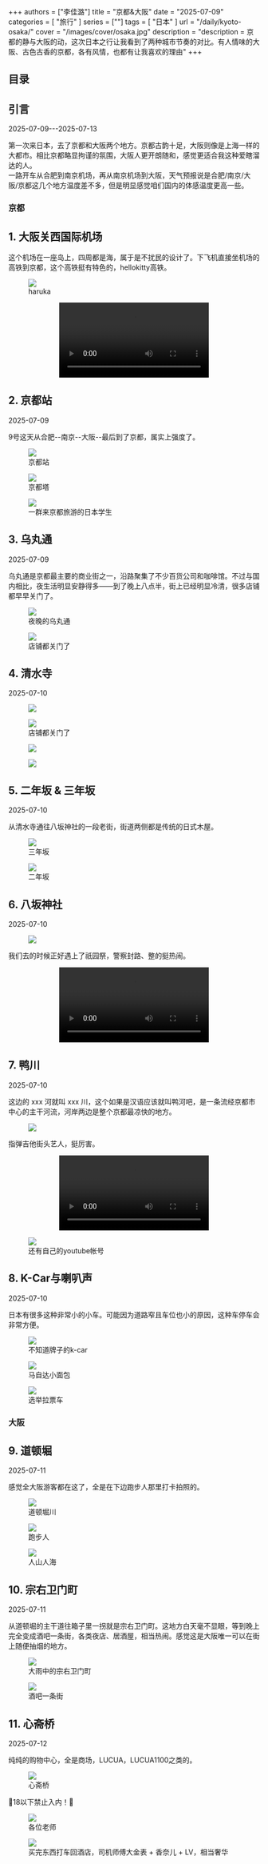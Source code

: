 +++
authors = ["李佳潞"]
title = "京都&大阪"
date = "2025-07-09"
categories = [
    "旅行"
]
series = [""]
tags = [
    "日本"
]
url = "/daily/kyoto-osaka/"
cover = "/images/cover/osaka.jpg"
description = "description = 京都的静与大阪的动，这次日本之行让我看到了两种城市节奏的对比。有人情味的大阪、古色古香的京都，各有风情，也都有让我喜欢的理由"
+++
<!DOCTYPE html>
<html lang="zh-CN">
<head>
    <meta charset="UTF-8">
    <meta name="viewport" content="width=device-width, initial-scale=1.0">
    <link rel="stylesheet" href="/assets/css/styles.css">
    <script src="/assets/js/toc.js"></script>    
</head>
<body>
    <article>
        <nav>
            <h2>目录</h2>
            <ul id="toc">
                <!-- 目录项会在这里动态生成 -->
            </ul>
        </nav>
        <section>
            <h2>引言</h2>
            <p>2025-07-09---2025-07-13</p>
            <p>
            第一次来日本，去了京都和大阪两个地方。京都古韵十足，大阪则像是上海一样的大都市。相比京都略显拘谨的氛围，大阪人更开朗随和，感觉更适合我这种爱瞎溜达的人。<br>
            一路开车从合肥到南京机场，再从南京机场到大阪，天气预报说是合肥/南京/大阪/京都这几个地方温度差不多，但是明显感觉咱们国内的体感温度更高一些。
            </p>
        </section>
        <section>
        <h1>京都</h1>
            <h2>1. 大阪关西国际机场</h2>
            <p>这个机场在一座岛上，四周都是海，属于是不扰民的设计了。下飞机直接坐机场的高铁到京都，这个高铁挺有特色的，hellokitty高铁。</p>   
                <div class="container">
                <div class="image">
                    <figure>
                        <a data-fancybox="gallery" href="https://cdn.heirenlop.com/daily-record/osaka1.jpg">
    <img src="https://cdn.heirenlop.com/daily-record/osaka1.jpg" loading="lazy">
</a>
                        <figcaption>haruka</figcaption>
                    </figure>
                </div>
            </div>
            <div class="container" style="display: flex; justify-content: center;">
              <video controls style="max-width:100%; height:auto;">
                <source src="https://cdn-v.heirenlop.com/osaka1.mp4" type="video/mp4">
                您的浏览器不支持 HTML5 视频播放。
              </video>
            </div>
        </section>
        <section>
            <h2>2. 京都站</h2>
            <p>2025-07-09 <i class="fas fa-sun"></i></p>
            <p>9号这天从合肥--南京--大阪--最后到了京都，属实上强度了。</p>
            <div class="container">
                <div class="image">
                    <figure>
                        <a data-fancybox="gallery" href="https://cdn.heirenlop.com/daily-record/osaka2.jpg">
    <img src="https://cdn.heirenlop.com/daily-record/osaka2.jpg" loading="lazy">
</a>
                        <figcaption>京都站</figcaption>
                    </figure>
                </div>
            </div>
            <div class="container">
            <div class="image">
                    <figure>
                        <a data-fancybox="gallery" href="https://cdn.heirenlop.com/daily-record/osaka3.jpg">
    <img src="https://cdn.heirenlop.com/daily-record/osaka3.jpg" loading="lazy">
</a>
                        <figcaption>京都塔</figcaption>
                    </figure>
                </div>
                 </div>
            <div class="container">
            <div class="image">
                    <figure>
                        <a data-fancybox="gallery" href="https://cdn.heirenlop.com/daily-record/osaka15.png">
    <img src="https://cdn.heirenlop.com/daily-record/osaka15.png" loading="lazy">
</a>
                        <figcaption>一群来京都旅游的日本学生</figcaption>
                    </figure>
                </div>
                 </div>
        </section>
        <section>
            <h2>3. 乌丸通</h2>
            <p>2025-07-09 <i class="fas fa-sun"></i></p>
            <p> 乌丸通是京都最主要的商业街之一，沿路聚集了不少百货公司和咖啡馆。不过与国内相比，夜生活明显安静得多——到了晚上八点半，街上已经明显冷清，很多店铺都早早关门了。</p>
            <div class="container">
            <div class="image">
                    <figure>
                        <a data-fancybox="gallery" href="https://cdn.heirenlop.com/daily-record/osaka5.png">
    <img src="https://cdn.heirenlop.com/daily-record/osaka5.png" loading="lazy">
</a>
                        <figcaption>夜晚的乌丸通</figcaption>
                    </figure>
                </div>
                     </div>
                <div class="container">
                        <div class="image">
                    <figure>
                        <a data-fancybox="gallery" href="https://cdn.heirenlop.com/daily-record/osaka4.jpg">
    <img src="https://cdn.heirenlop.com/daily-record/osaka4.jpg" loading="lazy">
</a>
                        <figcaption>店铺都关门了</figcaption>
                    </figure>
                </div>
                     </div>
        </section>
        <section>
            <h2>4. 清水寺</h2>
            <p>2025-07-10 <i class="fas fa-sun"></i></p>
            <div class="container">
                <div class="image">
                    <figure>
                        <a data-fancybox="gallery" href="https://cdn.heirenlop.com/daily-record/osaka6.png">
    <img src="https://cdn.heirenlop.com/daily-record/osaka6.png" loading="lazy">
</a>
                    </figure>
                </div>
            </div>
                        <div class="container">
                <div class="image">
                    <figure>
                        <a data-fancybox="gallery" href="https://cdn.heirenlop.com/daily-record/osaka7.png">
    <img src="https://cdn.heirenlop.com/daily-record/osaka7.png" loading="lazy">
</a>
                        <figcaption>店铺都关门了</figcaption>
                    </figure>
                </div>
            </div>
            <div class="container">
                <div class="image">
                    <figure>
                        <a data-fancybox="gallery" href="https://cdn.heirenlop.com/daily-record/osaka8.png">
    <img src="https://cdn.heirenlop.com/daily-record/osaka8.png" loading="lazy">
</a>
                    </figure>
                </div>
            </div>
                        <div class="container">
                <div class="image">
                    <figure>
                        <a data-fancybox="gallery" href="https://cdn.heirenlop.com/daily-record/osaka9.png">
    <img src="https://cdn.heirenlop.com/daily-record/osaka9.png" loading="lazy">
</a>
                    </figure>
                </div>
            </div>
        </section>
        <section>
            <h2>5. 二年坂 & 三年坂</h2>
            <p>2025-07-10 <i class="fas fa-sun"></i></p>
            <p>从清水寺通往八坂神社的一段老街，街道两侧都是传统的日式木屋。</p>
            <div class="container">
                <div class="image">
                    <figure>
                        <a data-fancybox="gallery" href="https://cdn.heirenlop.com/daily-record/osaka10.png">
    <img src="https://cdn.heirenlop.com/daily-record/osaka10.png" loading="lazy">
</a>
                        <figcaption>三年坂</figcaption>
                    </figure>
                </div>
            </div>
                        <div class="container">
                <div class="image">
                    <figure>
                        <a data-fancybox="gallery" href="https://cdn.heirenlop.com/daily-record/osaka11.png">
    <img src="https://cdn.heirenlop.com/daily-record/osaka11.png" loading="lazy">
</a>
                        <figcaption>二年坂</figcaption>
                    </figure>
                </div>
            </div>
        </section>
        <section>
            <h2>6. 八坂神社</h2>
            <p>2025-07-10 <i class="fas fa-sun"></i></p>
            <div class="container">
                <div class="image">
                    <figure>
                        <a data-fancybox="gallery" href="https://cdn.heirenlop.com/daily-record/osaka12.png">
    <img src="https://cdn.heirenlop.com/daily-record/osaka12.png" loading="lazy">
</a>
                    </figure>
                </div>
            </div>
                        <p>我们去的时候正好遇上了祇园祭，警察封路、整的挺热闹。</p>
                        <div class="container" style="display: flex; justify-content: center;">
              <video controls style="max-width:100%; height:auto;">
                <source src="https://pub-5b6dc435fbf3499ca474b4b6941cb647.r2.dev/osaka2.mp4" type="video/mp4">
                您的浏览器不支持 HTML5 视频播放。
              </video>
            </div>
        </section>
        <section>
            <h2>7. 鸭川</h2>
            <p>2025-07-10 <i class="fas fa-sun"></i></p>
            <p>这边的 xxx 河就叫 xxx 川，这个如果是汉语应该就叫鸭河吧，是一条流经京都市中心的主干河流，河岸两边是整个京都最凉快的地方。</p>
                        <div class="container">
                <div class="image">
                    <figure>
                        <a data-fancybox="gallery" href="https://cdn.heirenlop.com/daily-record/osaka13.png">
    <img src="https://cdn.heirenlop.com/daily-record/osaka13.png" loading="lazy">
</a>
                    </figure>
                </div>
            </div>
            <p>指弹吉他街头艺人，挺厉害。</p>
                        <div class="container" style="display: flex; justify-content: center;">
              <video controls style="max-width:100%; height:auto;">
                <source src="https://pub-5b6dc435fbf3499ca474b4b6941cb647.r2.dev/osaka3.mp4" type="video/mp4">
                您的浏览器不支持 HTML5 视频播放。
              </video>            
              </div>
                <div class="container">
                <div class="image">
                    <figure>
                        <a data-fancybox="gallery" href="https://cdn.heirenlop.com/daily-record/osaka14.jpg">
    <img src="https://cdn.heirenlop.com/daily-record/osaka14.jpg" loading="lazy">
</a>
                        <figcaption>还有自己的youtube帐号</figcaption>
                    </figure>
                </div>
            </div>
        </section>
         <section>
            <h2>8. K-Car与喇叭声</h2>
            <p>2025-07-10 <i class="fas fa-sun"></i></p>
            <p>日本有很多这种非常小的小车。可能因为道路窄且车位也小的原因，这种车停车会非常方便。</p>
                        <div class="container">
                <div class="image">
                    <figure>
                        <a data-fancybox="gallery" href="https://pub-f2f685df35ef41f7bf6ad746e28cd467.r2.dev/daily-record/osaka23.png">
    <img src="https://pub-f2f685df35ef41f7bf6ad746e28cd467.r2.dev/daily-record/osaka23.png" loading="lazy">
</a>
                        <figcaption>不知道牌子的k-car</figcaption>
                    </figure>
                </div>
            </div>
            <div class="container">
                <div class="image">
                    <figure>
                        <a data-fancybox="gallery" href="https://cdn.heirenlop.com/daily-record/osaka24.png">
    <img src="https://cdn.heirenlop.com/daily-record/osaka24.png" loading="lazy">
</a>
                        <figcaption>马自达小面包</figcaption>
                    </figure>
                </div>
            </div>
            <div class="container">
                <div class="image">
                    <figure>
                        <a data-fancybox="gallery" href="https://cdn.heirenlop.com/daily-record/osaka25.png">
    <img src="https://cdn.heirenlop.com/daily-record/osaka25.png" loading="lazy">
</a>
                        <figcaption>选举拉票车</figcaption>
                    </figure>
                </div>
            </div>
        </section>
        <section>
        <h1>大阪</h1>
        <section>
        <h2>9. 道顿堀</h2>
            <p>2025-07-11 <i class="fas fa-cloud-showers-heavy"></i></p>
            <p>感觉全大阪游客都在这了，全是在下边跑步人那里打卡拍照的。</p>
     <div class="container">
                <div class="image">
                    <figure>
                        <a data-fancybox="gallery" href="https://cdn.heirenlop.com/daily-record/osaka18.png">
    <img src="https://cdn.heirenlop.com/daily-record/osaka18.png" loading="lazy">
</a>
                        <figcaption>道顿堀川</figcaption>
                    </figure>
                </div>
            </div>
                        <div class="container">
                <div class="image">
                    <figure>
                        <a data-fancybox="gallery" href="https://cdn.heirenlop.com/daily-record/osaka19.png">
    <img src="https://cdn.heirenlop.com/daily-record/osaka19.png" loading="lazy">
</a>
                        <figcaption>跑步人</figcaption>
                    </figure>
                </div>
            </div>
            <div class="container">
                <div class="image">
                    <figure>
                        <a data-fancybox="gallery" href="https://cdn.heirenlop.com/daily-record/osaka17.jpg">
    <img src="https://cdn.heirenlop.com/daily-record/osaka17.jpg" loading="lazy">
</a>                        
                    <figcaption>人山人海</figcaption>
                    </figure>
                </div>
            </div>
        </section>
        <section>
            <h2>10. 宗右卫门町</h2>
            <p>2025-07-11 <i class="fas fa-cloud-showers-heavy"></i></p>
            <p>从道顿堀的主干道往箱子里一拐就是宗右卫门町。这地方白天毫不显眼，等到晚上完全变成酒吧一条街，各类夜店、居酒屋，相当热闹。感觉这是大阪唯一可以在街上随便抽烟的地方。</p>
                         <div class="container">
                <div class="image">
                    <figure>
                        <a data-fancybox="gallery" href="https://cdn.heirenlop.com/daily-record/osaka16.jpg">
    <img src="https://cdn.heirenlop.com/daily-record/osaka16.jpg" loading="lazy">
</a>
                        <figcaption>大雨中的宗右卫门町</figcaption>
                    </figure>
                </div>
            </div>
     <div class="container">
                <div class="image">
                    <figure>
                        <a data-fancybox="gallery" href="https://cdn.heirenlop.com/daily-record/osaka20.png">
    <img src="https://cdn.heirenlop.com/daily-record/osaka20.png" loading="lazy">
</a>
                        <figcaption>酒吧一条街</figcaption>
                    </figure>
                </div>
            </div>
        </section>
        <section>
        <h2>11. 心斋桥</h2>
            <p>2025-07-12 <i class="fas fa-sun"></i></p>
            <p>纯纯的购物中心，全是商场，LUCUA，LUCUA1100之类的。</p>
   <div class="container">
                <div class="image">
                    <figure>
                        <a data-fancybox="gallery" href="https://cdn.heirenlop.com/daily-record/osaka21.png">
    <img src="https://cdn.heirenlop.com/daily-record/osaka21.png" loading="lazy">
</a>
                        <figcaption>心斋桥</figcaption>
                    </figure>
                </div>
            </div>
            <p>🚫18以下禁止入内！🚫</p>
               <div class="container">
                <div class="image">
                    <figure>
                        <a data-fancybox="gallery" href="https://cdn.heirenlop.com/daily-record/osaka22.jpg">
    <img src="https://cdn.heirenlop.com/daily-record/osaka22.jpg" loading="lazy">
</a>
                        <figcaption>各位老师</figcaption>
                    </figure>
                </div>
            </div>
            <div class="container">
                <div class="image">
                    <figure>
                        <a data-fancybox="gallery" href="https://pub-f2f685df35ef41f7bf6ad746e28cd467.r2.dev/daily-record/osaka30.png">
    <img src="https://pub-f2f685df35ef41f7bf6ad746e28cd467.r2.dev/daily-record/osaka30.png" loading="lazy">
</a>
                        <figcaption>买完东西打车回酒店，司机师傅大金表 + 香奈儿 + LV，相当奢华</figcaption>
                    </figure>
                </div>
            </div>
        </section>
    </article>
</body>
</html>